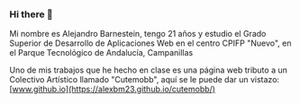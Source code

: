 ### Hi there 👋
Mi nombre es Alejandro Barnestein, tengo 21 años y estudio el Grado Superior de Desarrollo de Aplicaciones Web en el centro CPIFP "Nuevo", en el Parque Tecnológico de Andalucía, Campanillas

Uno de mis trabajos que he hecho en clase es una página web tributo a un Colectivo Artístico llamado "Cutemobb", aquí se le puede dar un vistazo: [www.github.io](https://alexbm23.github.io/cutemobb/)

<!--
**alexbm23/alexbm23** is a ✨ _special_ ✨ repository because its `README.md` (this file) appears on your GitHub profile.

Here are some ideas to get you started:

- 🔭 I’m currently working on ...
- 🌱 I’m currently learning ...
- 👯 I’m looking to collaborate on ...
- 🤔 I’m looking for help with ...
- 💬 Ask me about ...
- 📫 How to reach me: ...
- 😄 Pronouns: ...
- ⚡ Fun fact: ...
-->
